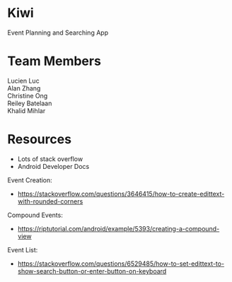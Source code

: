 # Kiwi

Event Planning and Searching App

# Team Members

Lucien Luc <br />
Alan Zhang <br />
Christine Ong <br />
Reiley Batelaan <br />
Khalid Mihlar <br />

# Resources
- Lots of stack overflow
- Android Developer Docs

Event Creation:
- https://stackoverflow.com/questions/3646415/how-to-create-edittext-with-rounded-corners

Compound Events:
- https://riptutorial.com/android/example/5393/creating-a-compound-view

Event List:
- https://stackoverflow.com/questions/6529485/how-to-set-edittext-to-show-search-button-or-enter-button-on-keyboard
